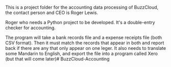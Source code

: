 This is a project folder for the accounting data processing of BuzzCloud, the contact person and CEO is Roger Lewis.

Roger who needs a Python project to be developed. It's a double-entry checker for accounting. 

The program will take a bank records file and a expense receipts file (both CSV format). Then it must match the records that appear in both and report back if there are any that only appear on one leger. It also needs to translate some Mandarin to English, and export the file into a program called Xero (but that will come later)# BuzzCloud-Accounting
